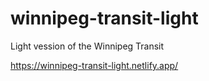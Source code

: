 # winnipeg-transit-light
Light vession of the Winnipeg Transit 

https://winnipeg-transit-light.netlify.app/